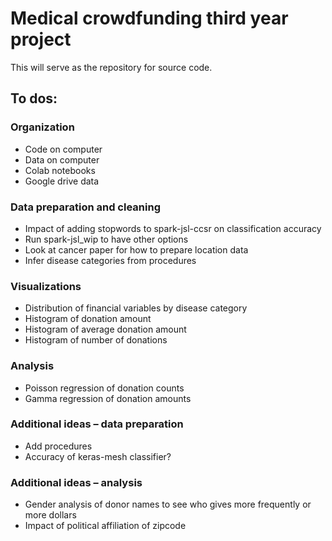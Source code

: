 # Medical crowdfunding third year project

This will serve as the repository for source code.

## To dos:

### Organization
-	Code on computer
-	Data on computer
-	Colab notebooks
-	Google drive data

### Data preparation and cleaning
-	Impact of adding stopwords to spark-jsl-ccsr on classification accuracy
-	Run spark-jsl_wip to have other options
-	Look at cancer paper for how to prepare location data
-	Infer disease categories from procedures

### Visualizations
-	Distribution of financial variables by disease category
-	Histogram of donation amount
-	Histogram of average donation amount
-	Histogram of number of donations

### Analysis
-	Poisson regression of donation counts
-	Gamma regression of donation amounts

### Additional ideas – data preparation
-	Add procedures
- Accuracy of keras-mesh classifier?

### Additional ideas – analysis
-	Gender analysis of donor names to see who gives more frequently or more dollars
-	Impact of political affiliation of zipcode

